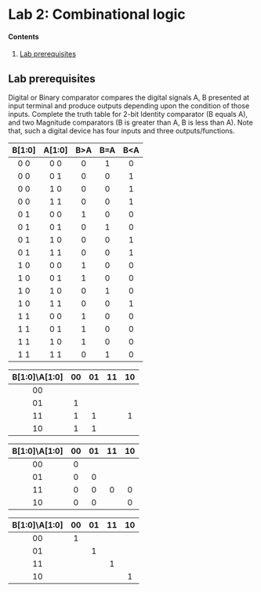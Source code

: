 # Lab 2: Combinational logic

#### Contents

1. [Lab prerequisites](#Lab-prerequisites)



## Lab prerequisites

Digital or Binary comparator compares the digital signals A, B presented at input terminal and produce outputs depending upon the condition of those inputs. Complete the truth table for 2-bit Identity comparator (B equals A), and two Magnitude comparators (B is greater than A, B is less than A). Note that, such a digital device has four inputs and three outputs/functions.

|**B[1:0]**|**A[1:0]**|**B>A**|**B=A**|**B<A**|
| :-: | :-: | :-: | :-: | :-: |
| 0 0 | 0 0 | 0 | 1 | 0 | 
| 0 0 | 0 1 | 0 | 0 | 1 | 
| 0 0 | 1 0 | 0 | 0 | 1 | 
| 0 0 | 1 1 | 0 | 0 | 1 | 
| 0 1 | 0 0 | 1 | 0 | 0 | 
| 0 1 | 0 1 | 0 | 1 | 0 | 
| 0 1 | 1 0 | 0 | 0 | 1 | 
| 0 1 | 1 1 | 0 | 0 | 1 | 
| 1 0 | 0 0 | 1 | 0 | 0 | 
| 1 0 | 0 1 | 1 | 0 | 0 | 
| 1 0 | 1 0 | 0 | 1 | 0 | 
| 1 0 | 1 1 | 0 | 0 | 1 | 
| 1 1 | 0 0 | 1 | 0 | 0 |
| 1 1 | 0 1 | 1 | 0 | 0 | 
| 1 1 | 1 0 | 1 | 0 | 0 | 
| 1 1 | 1 1 | 0 | 1 | 0 |   
  
| **B[1:0]\A[1:0]** | **00** | **01** | **11** | **10** |
| :-: | :-: | :-: | :-: | :-: |
| 00 |  |  |  |  |
| 01 | 1 |  |  |  |
| 11 | 1 | 1 |  | 1 |
| 10 | 1 | 1 |  |  |

| **B[1:0]\A[1:0]** | **00** | **01** | **11** | **10** |
| :-: | :-: | :-: | :-: | :-: |
| 00 | 0 |  |  |  |
| 01 | 0 | 0 |  |  |
| 11 | 0 | 0 | 0 | 0 |
| 10 | 0 | 0 |  | 0 |

| **B[1:0]\A[1:0]** | **00** | **01** | **11** | **10** |
| :-: | :-: | :-: | :-: | :-: |
| 00 | 1 |  |  |  |
| 01 |  | 1 |  |  |
| 11 |  |  | 1 |  |
| 10 |  |  |  | 1 |

